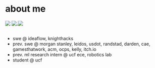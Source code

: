 # about me

<div align="left">
  <img src="https://komarev.com/ghpvc/?username=must108&&style=flat-square" align="center" />
  <a href="https://wakatime.com/@018ed2fd-3e51-4094-9aed-f270538e625e">
    <img src="https://wakatime.com/badge/user/018ed2fd-3e51-4094-9aed-f270538e625e.svg" align="center" />
  </a>
  <a href="https://discordapp.com/users/385903323666055178" >
      <img src="https://img.shields.io/badge/-must108-5865F2?style=flat-square&logo=Discord&logoColor=white&link=discord.com%2Fusers%2F385903323666055178" align="center" />
  </a>
</div>
<br />

* swe @ ideaflow, knighthacks
* prev. swe @ morgan stanley, leidos, usdot, randstad, darden, cae, gamesthatwork, acm, ocps, kelly, itch.io
* prev. ml research intern @ ucf ece, robotics lab
* student @ ucf

